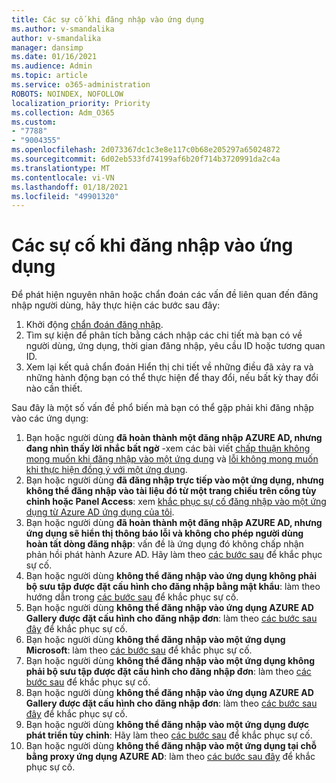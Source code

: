```yaml
---
title: Các sự cố khi đăng nhập vào ứng dụng
ms.author: v-smandalika
author: v-smandalika
manager: dansimp
ms.date: 01/16/2021
ms.audience: Admin
ms.topic: article
ms.service: o365-administration
ROBOTS: NOINDEX, NOFOLLOW
localization_priority: Priority
ms.collection: Adm_O365
ms.custom:
- "7788"
- "9004355"
ms.openlocfilehash: 2d073367dc1c3e8e117c0b68e205297a65024872
ms.sourcegitcommit: 6d02eb533fd74199af6b20f714b3720991da2c4a
ms.translationtype: MT
ms.contentlocale: vi-VN
ms.lasthandoff: 01/18/2021
ms.locfileid: "49901320"
---
```

# <a name="issues-signing-in-to-applications"></a>Các sự cố khi đăng nhập vào ứng dụng

Để phát hiện nguyên nhân hoặc chẩn đoán các vấn đề liên quan đến đăng nhập người dùng, hãy thực hiện các bước sau đây:

1. Khởi động [chẩn đoán đăng nhập](https://ms.portal.azure.com/#blade/Microsoft_AAD_IAM/ActiveDirectoryMenuBlade/diagnose/symptomId/ms_aad_dxp_signin_caDiagnoseAndSolveSummarySymptom).
2. Tìm sự kiện để phân tích bằng cách nhập các chi tiết mà bạn có về người dùng, ứng dụng, thời gian đăng nhập, yêu cầu ID hoặc tương quan ID.
3. Xem lại kết quả chẩn đoán Hiển thị chi tiết về những điều đã xảy ra và những hành động bạn có thể thực hiện để thay đổi, nếu bất kỳ thay đổi nào cần thiết.

Sau đây là một số vấn đề phổ biến mà bạn có thể gặp phải khi đăng nhập vào các ứng dụng:

1. Bạn hoặc người dùng **đã hoàn thành một đăng nhập AZURE AD, nhưng đang nhìn thấy lời nhắc bất ngờ** -xem các bài viết [chấp thuận không mong muốn khi đăng nhập vào một ứng dụng](https://docs.microsoft.com/azure/active-directory/manage-apps/application-sign-in-unexpected-user-consent-prompt) và [lỗi không mong muốn khi thực hiện đồng ý với một ứng dụng](https://docs.microsoft.com/azure/active-directory/manage-apps/application-sign-in-unexpected-user-consent-error).
2. Bạn hoặc người dùng **đã đăng nhập trực tiếp vào một ứng dụng, nhưng không thể đăng nhập vào tài liệu đó từ một trang chiếu trên cổng tùy chỉnh hoặc Panel Access**: xem [khắc phục sự cố đăng nhập vào một ứng dụng từ Azure AD ứng dụng của tôi](https://docs.microsoft.com/azure/active-directory/manage-apps/application-sign-in-other-problem-access-panel).
3. Bạn hoặc người dùng **đã hoàn thành một đăng nhập AZURE AD, nhưng ứng dụng sẽ hiển thị thông báo lỗi và không cho phép người dùng hoàn tất dòng đăng nhập**: vấn đề là ứng dụng đó không chấp nhận phản hồi phát hành Azure AD. Hãy làm theo [các bước sau](https://docs.microsoft.com/azure/active-directory/application-sign-in-problem-application-error) để khắc phục sự cố.
4. Bạn hoặc người dùng **không thể đăng nhập vào ứng dụng không phải bộ sưu tập được đặt cấu hình cho đăng nhập bằng mật khẩu**: làm theo hướng dẫn trong [các bước sau](https://docs.microsoft.com/azure/active-directory/manage-apps/troubleshoot-password-based-sso) để khắc phục sự cố.
5. Bạn hoặc người dùng **không thể đăng nhập vào ứng dụng AZURE AD Gallery được đặt cấu hình cho đăng nhập đơn**: làm theo [các bước sau đây](https://docs.microsoft.com/azure/active-directory/manage-apps/troubleshoot-password-based-sso) để khắc phục sự cố.
6. Bạn hoặc người dùng **không thể đăng nhập vào một ứng dụng Microsoft**: làm theo [các bước sau](https://docs.microsoft.com/azure/active-directory/manage-apps/application-sign-in-problem-first-party-microsoft) để khắc phục sự cố.
7. Bạn hoặc người dùng **không thể đăng nhập vào một ứng dụng không phải bộ sưu tập được đặt cấu hình cho đăng nhập đơn**: làm theo [các bước sau](https://docs.microsoft.com/azure/active-directory/application-sign-in-problem-federated-sso-non-gallery) để khắc phục sự cố.
8. Bạn hoặc người dùng **không thể đăng nhập vào ứng dụng AZURE AD Gallery được đặt cấu hình cho đăng nhập đơn**: làm theo [các bước sau đây](https://docs.microsoft.com/azure/active-directory/manage-apps/application-sign-in-problem-federated-sso-gallery) để khắc phục sự cố.
9. Bạn hoặc người dùng **không thể đăng nhập vào một ứng dụng được phát triển tùy chỉnh**: Hãy làm theo [các bước sau](https://docs.microsoft.com/azure/active-directory/manage-apps/application-sign-in-problem-federated-sso-gallery) để khắc phục sự cố.
10. Bạn hoặc người dùng **không thể đăng nhập vào một ứng dụng tại chỗ bằng proxy ứng dụng AZURE AD**: làm theo [các bước sau đây](https://docs.microsoft.com/azure/active-directory/manage-apps/application-sign-in-problem-on-premises-application-proxy) để khắc phục sự cố.

